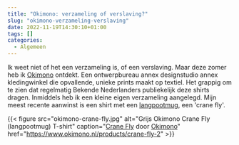 ```yaml
---
title: "Okimono: verzameling of verslaving?"
slug: "okimono-verzameling-verslaving"
date: 2022-11-19T14:30:10+01:00
tags: []
categories:
  - Algemeen
---
```

Ik weet niet of het een verzameling is, of een verslaving. Maar deze zomer heb ik [Okimono][okimono] ontdekt. Een ontwerpbureau annex designstudio annex kledingwinkel die opvallende, unieke prints maakt op textiel. Het grappig om te zien dat regelmatig Bekende Nederlanders publiekelijk deze shirts dragen. Inmiddels heb ik een kleine eigen verzameling aangelegd. Mijn meest recente aanwinst is een shirt met een [langpootmug](https://nl.wikipedia.org/wiki/Langpootmuggen), een 'crane fly'.

{{< figure
    src="okimono-crane-fly.jpg"
    alt="Grijs Okimono Crane Fly (langpootmug) T-shirt"
    caption="[Crane Fly](https://www.okimono.nl/products/crane-fly-2) door [Okimono](https://www.okimono.nl)"
    href="https://www.okimono.nl/products/crane-fly-2"
    >}}

[okimono]: https://www.okimono.nl